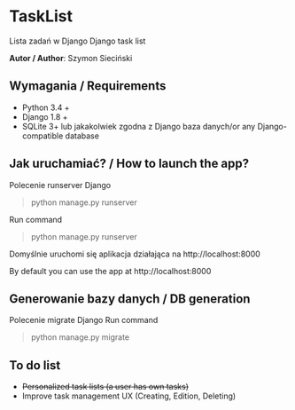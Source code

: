 # TaskList
Lista zadań w Django
Django task list

**Autor / Author**: Szymon Sieciński

## Wymagania / Requirements
* Python 3.4 +
* Django 1.8 +
* SQLite 3+ lub jakakolwiek zgodna z Django baza danych/or any Django-compatible database

## Jak uruchamiać? / How to launch the app?
Polecenie runserver Django
> python manage.py runserver

Run command
> python manage.py runserver

Domyślnie uruchomi się aplikacja działająca na http://localhost:8000

By default you can use the app at http://localhost:8000

## Generowanie bazy danych / DB generation
Polecenie migrate Django
Run command
> python manage.py migrate

## To do list
* ~~Personalized task lists (a user has own tasks)~~
* Improve task management UX (Creating, Edition, Deleting)
